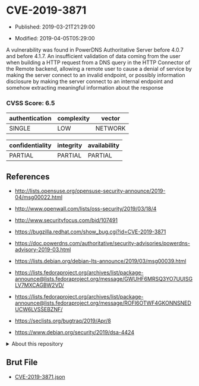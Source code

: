 # CVE-2019-3871

- Published: 2019-03-21T21:29:00

- Modified: 2019-04-05T05:29:00

A vulnerability was found in PowerDNS Authoritative Server before 4.0.7 and before 4.1.7. An insufficient validation of data coming from the user when building a HTTP request from a DNS query in the HTTP Connector of the Remote backend, allowing a remote user to cause a denial of service by making the server connect to an invalid endpoint, or possibly information disclosure by making the server connect to an internal endpoint and somehow extracting meaningful information about the response

### CVSS Score: **6.5**

| authentication | complexity | vector |
| --- | --- | --- |
| SINGLE | LOW | NETWORK |

| confidentiality | integrity | availability |
| --- | --- | --- |
| PARTIAL | PARTIAL | PARTIAL |

## References

* http://lists.opensuse.org/opensuse-security-announce/2019-04/msg00022.html

* http://www.openwall.com/lists/oss-security/2019/03/18/4

* http://www.securityfocus.com/bid/107491

* https://bugzilla.redhat.com/show_bug.cgi?id=CVE-2019-3871

* https://doc.powerdns.com/authoritative/security-advisories/powerdns-advisory-2019-03.html

* https://lists.debian.org/debian-lts-announce/2019/03/msg00039.html

* https://lists.fedoraproject.org/archives/list/package-announce@lists.fedoraproject.org/message/GWUHF6MRSQ3YO7UUISGLV7MXCAGBW2VD/

* https://lists.fedoraproject.org/archives/list/package-announce@lists.fedoraproject.org/message/ROFI6OTWF4GKONNSNEDUCW6LVSSEBZNF/

* https://seclists.org/bugtraq/2019/Apr/8

* https://www.debian.org/security/2019/dsa-4424

<details>
<summary>About this repository</summary> 

  This repository is part of the project [Live Hack CVE](https://github.com/Live-Hack-CVE). Main website can be found [www.live-hack.org](https://www.live-hack.org) 
  
  Made by [Sn0wAlice](https://github.com/Sn0wAlice) for the people that care about security and need to have a feed of the latest CVEs. Hope you enjoy it, don't forget to star the repo and follow me on [Twitter](https://twitter.com/Sn0wAlice) and [Github](https://github.com/Sn0wAlice). And that is my [personnal website](https://www.alice-snow.me/)

  - [Home Page](https://github.com/Live-Hack-CVE)
  - [Framework](https://github.com/Live-Hack-CVE/cve-framework)
  - [CVE database](https://github.com/Live-Hack-CVE/full_database)
  - [Changelog](https://github.com/Live-Hack-CVE/Changelog)
</details>

## Brut File

* [CVE-2019-3871.json](https://raw.githubusercontent.com/Live-Hack-CVE/full_database/main/cves/2019/CVE-2019-3871.json)

